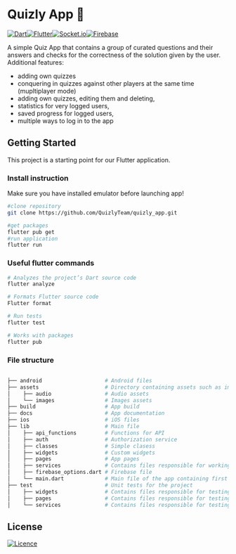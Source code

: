 # Quizly App 📱


[![Dart](https://img.shields.io/static/v1?style=for-the-badge&message=Dart&color=0175C2&logo=Dart&logoColor=FFFFFF&label=)](https://dart.dev/)[![Flutter](https://img.shields.io/badge/Flutter-%2302569B.svg?style=for-the-badge&logo=Flutter&logoColor=white)](https://flutter.dev/)[![Socket.io](https://img.shields.io/badge/Socket.io-black?style=for-the-badge&logo=socket.io&badgeColor=010101)](https://pub.dev/packages/socket_io_client)[![Firebase](https://img.shields.io/badge/firebase-%23039BE5.svg?style=for-the-badge&logo=firebase)](https://firebase.google.com/) 

A simple Quiz App that contains a group of curated questions and their answers and checks for the correctness of the solution given by the user.
Additional features:
* adding own quizzes
* conquering in quizzes against other players at the same time (mupltiplayer mode)
* adding own quizzes, editing them and deleting,
* statistics for very logged users,
* saved progress for logged users,
* multiple ways to log in to the app


## Getting Started

This project is a starting point for our Flutter application.

### Install instruction
Make sure you have installed emulator before launching app!
```bash
#clone repository
git clone https://github.com/QuizlyTeam/quizly_app.git

#get packages
flutter pub get
#run application
flutter run


````

### Useful flutter commands

```bash
# Analyzes the project’s Dart source code
flutter analyze
```

```bash
# Formats Flutter source code
Flutter format
```

```bash
# Run tests
flutter test
```

```bash
# Works with packages
flutter pub 
```



### File structure

```bash

├── android                    # Android files
├── assets                     # Directory containing assets such as images, audio
│    ├── audio                 # Audio assets
│    └── images                # Images assets
├── build                      # App build
├── docs                       # App documentation
├── ios                        # iOS files
├── lib                        # Main file
│    ├── api_functions         # Functions for API
│    ├── auth                  # Authorization service
│    ├── classes               # Simple clasess
│    ├── widgets               # Custom widgets
│    ├── pages                 # App pages
│    ├── services              # Contains files responsible for working to external APIs, database, etc. 
│    ├── firebase_options.dart # Firebase file
│    └── main.dart             # Main file of the app containing first route depended if user is already signed in or not
├── test                       # Unit tests for the project
│    ├── widgets               # Contains files responsible for testing custom widgets  
│    ├── pages                 # Contains files responsible for testing app pages 
│    └── services              # Contains files responsible for testing services 
```
## License
[![Licence](https://img.shields.io/github/license/QuizlyTeam/quizly_app?style=for-the-badge)](./LICENSE)


